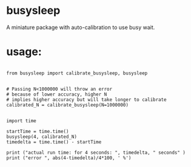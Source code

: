 # busysleep
A miniature package with auto-calibration to use busy wait. 

# usage: 
```pip install busysleep

from busysleep import calibrate_busysleep, busysleep


# Passing N<1000000 will throw an error 
# because of lower accuracy, higher N
# implies higher accuracy but will take longer to calibrate
calibrated_N = calibrate_busysleep(N=1000000)  


import time

startTime = time.time()
busysleep(4, calibrated_N)
timedelta = time.time() - startTime 

print ("actual run time: for 4 seconds: ", timedelta, " seconds" )
print ("error ", abs(4-timedelta)/4*100, ' %')
```
